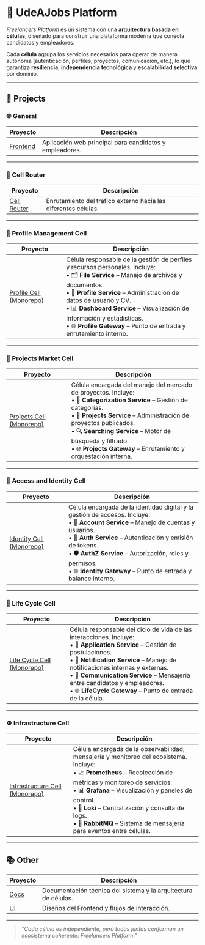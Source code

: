 # 💼 UdeAJobs Platform

_Freelancers Platform_ es un sistema con una **arquitectura basada en células**, diseñado para construir una plataforma moderna que conecta candidatos y empleadores.  

Cada **célula** agrupa los servicios necesarios para operar de manera autónoma (autenticación, perfiles, proyectos, comunicación, etc.), lo que garantiza **resiliencia**, **independencia tecnológica** y **escalabilidad selectiva** por dominio.

---

## 🧩 Projects

### 🌐 General
| Proyecto | Descripción |
|-----------|-------------|
| [Frontend](https://github.com/Team-DAS/Frontend) | Aplicación web principal para candidatos y empleadores. |

---

### 🧭 Cell Router
| Proyecto | Descripción |
|-----------|-------------|
| [Cell Router](https://github.com/Team-DAS/cell-router) | Enrutamiento del tráfico externo hacia las diferentes células. |

---

### 👤 Profile Management Cell
| Proyecto | Descripción |
|-----------|-------------|
| [Profile Cell (Monorepo)](https://github.com/Team-DAS/profile-cell) | Célula responsable de la gestión de perfiles y recursos personales. Incluye:<br> • 🗂️ **File Service** – Manejo de archivos y documentos.<br> • 👤 **Profile Service** – Administración de datos de usuario y CV.<br> • 📊 **Dashboard Service** – Visualización de información y estadísticas.<br> • 🌐 **Profile Gateway** – Punto de entrada y enrutamiento interno. |

---

### 💼 Projects Market Cell
| Proyecto | Descripción |
|-----------|-------------|
| [Projects Cell (Monorepo)](https://github.com/Team-DAS/projects-cell) | Célula encargada del manejo del mercado de proyectos. Incluye:<br> • 🧩 **Categorization Service** – Gestión de categorías.<br> • 💼 **Projects Service** – Administración de proyectos publicados.<br> • 🔍 **Searching Service** – Motor de búsqueda y filtrado.<br> • 🌐 **Projects Gateway** – Enrutamiento y orquestación interna. |

---

### 🔐 Access and Identity Cell
| Proyecto | Descripción |
|-----------|-------------|
| [Identity Cell (Monorepo)](https://github.com/Team-DAS/identity-cell) | Célula encargada de la identidad digital y la gestión de accesos. Incluye:<br> • 🧍 **Account Service** – Manejo de cuentas y usuarios.<br> • 🔐 **Auth Service** – Autenticación y emisión de tokens.<br> • 🛡️ **AuthZ Service** – Autorización, roles y permisos.<br> • 🌐 **Identity Gateway** – Punto de entrada y balance interno. |

---

### 🔄 Life Cycle Cell
| Proyecto | Descripción |
|-----------|-------------|
| [Life Cycle Cell (Monorepo)](https://github.com/Team-DAS/lifecycle-cell) | Célula responsable del ciclo de vida de las interacciones. Incluye:<br> • 📨 **Application Service** – Gestión de postulaciones.<br> • 🔔 **Notification Service** – Manejo de notificaciones internas y externas.<br> • 💬 **Communication Service** – Mensajería entre candidatos y empleadores.<br> • 🌐 **LifeCycle Gateway** – Punto de entrada de la célula. |

---

### ⚙️ Infrastructure Cell
| Proyecto | Descripción |
|-----------|-------------|
| [Infrastructure Cell (Monorepo)](https://github.com/Team-DAS/infrastructure-cell) | Célula encargada de la observabilidad, mensajería y monitoreo del ecosistema. Incluye:<br> • 📈 **Prometheus** – Recolección de métricas y monitoreo de servicios.<br> • 📊 **Grafana** – Visualización y paneles de control.<br> • 📜 **Loki** – Centralización y consulta de logs.<br> • 🐇 **RabbitMQ** – Sistema de mensajería para eventos entre células. |

---

## 📚 Other

| Proyecto | Descripción |
|-----------|-------------|
| [Docs](https://github.com/Team-DAS/C4-Architecture) | Documentación técnica del sistema y la arquitectura de células. |
| [UI](https://www.figma.com/design/6m3CSKDoyHiY4cnmpgWg0m/UdeAJobs?node-id=4102-115205&t=GRYSz1yYmvUbi31t-1) | Diseños del Frontend y flujos de interacción. |

---

> _“Cada célula es independiente, pero todas juntas conforman un ecosistema coherente: Freelancers Platform.”_





